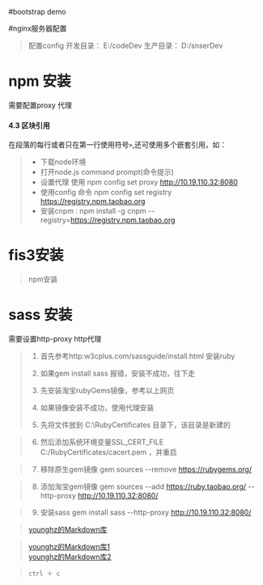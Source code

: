 #bootstrap demo



#nginx服务器配置 
> 配置config
>   开发目录： E:/codeDev
>   生产目录： D:/snserDev

# npm 安装
 需要配置proxy 代理
 #### 4.3 区块引用 ####
在段落的每行或者只在第一行使用符号`>`,还可使用多个嵌套引用，如：
> + 下载node环境
> + 打开node.js command prompt(命令提示)
> + 设置代理 使用 npm config set proxy http://10.19.110.32:8080
> + 使用config 命令 npm config set registry https://registry.npm.taobao.org
> + 安装cnpm :  npm install -g cnpm --registry=https://registry.npm.taobao.org


# fis3安装 
> npm安装



#  sass 安装 
需要设置http-proxy http代理 
> 1. 首先参考http:w3cplus.com/sassguide/install.html  安装ruby
> 
> 2. 如果gem install sass 报错，安装不成功，往下走
> 
> 3. 先安装淘宝rubyGems镜像，参考以上网页
> 
> 4. 如果镜像安装不成功，使用代理安装
> 
> 5. 先将文件放到 C:\RubyCertificates 目录下，该目录是新建的
 
> 6.  然后添加系统环境变量SSL_CERT_FILE  C:/RubyCertificates/cacert.pem ，并重启
 
> 7. 移除原生gem镜像
        gem sources --remove https://rubygems.org/

> 8. 添加淘宝gem镜像
        gem sources --add https://ruby.taobao.org/  --http-proxy http://10.19.110.32:8080/

> 9.  安装sass 
        gem install sass --http-proxy http://10.19.110.32:8080/




> [younghz的Markdown库](https:://github.com/younghz/Markdown "Markdown")


> [younghz的Markdown库1][1]    
> [younghz的Markdown库2][2]

[1]: https:://github.com/younghz/Markdown "Markdown"
[2]: https:://github.com/younghz/Markdown "Markdown"

> `ctrl ＋ c`
